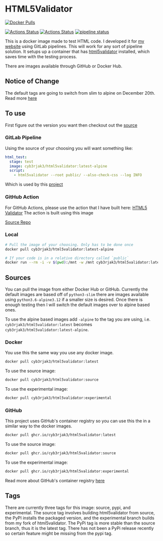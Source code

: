 # HTML5Validator

[![Docker Pulls](https://img.shields.io/docker/pulls/cyb3rjak3/html5validator)](https://hub.docker.com/r/cyb3rjak3/html5validator)

[![Actions Status](https://github.com/Cyb3r-Jak3/html5validator-docker/workflows/Docker%20CI/badge.svg)](https://github.com/Cyb3r-Jak3/html5validator-docker/actions) [![Actions Status](https://github.com/Cyb3r-Jak3/html5validator-docker/workflows/GitHub%20CI/badge.svg)](https://github.com/Cyb3r-Jak3/html5validator-docker/actions) [![pipeline status](https://gitlab.com/Cyb3r-Jak3/html5validator-docker/badges/master/pipeline.svg)](https://gitlab.com/Cyb3r-Jak3/html5validator-docker/-/commits/master)

This is a docker image made to test HTML code. I developed it for [my website](https://www.jwhite.network) using GitLab pipelines. This will work for any sort of pipeline solution. It setups up a container that has [html5validator](https://github.com/svenkreiss/html5validator) installed, which saves time with the testing process.

There are images available through GitHub or Docker Hub.

## Notice of Change

The default tags are going to switch from slim to alpine on December 20th. Read more [here](https://github.com/Cyb3r-Jak3/html5validator-docker/issues/16)

## To use

First figure out the version you want then checkout out the [source](#sources)

### GitLab Pipeline

Using the source of your choosing you will want something like:

```yaml
html_test:
  stage: test
  image: cyb3rjak3/html5validator:latest-alpine
  script:
    - html5validator --root public/ --also-check-css --log INFO
```

Which is used by this [project](.gitlab-ci.yml)

### GitHub Action

For GitHub Actions, please use the action that I have built here: [HTML5 Validator](https://github.com/marketplace/actions/html5-validator)
The action is built using this image

[Source Repo](https://github.com/Cyb3r-Jak3/html5validator-action)

### Local

```bash
# Pull the image of your choosing. Only has to be done once
docker pull cyb3rjak3/html5validator:latest-alpine

# If your code is in a relative directory called `public`
docker run --rm -i -v $(pwd):/mnt -w /mnt cyb3rjak3/html5validator:latest-alpine html5validator --root public
```

## Sources

You can pull the image from either Docker Hub or GitHub. Currently the default images are based off of `python3-slim` there are images available using `python3.6-alpine3.12` if a smaller size is desired. Once there is enough testing then I will switch the default images over to alpine based ones.

To use the alpine based images add `-alpine` to the tag you are using, i.e. `cyb3rjak3/html5validator:latest` becomes `cyb3rjak3/html5validator:latest-alpine`.

### Docker

You use this the same way you use any docker image.

```bash
docker pull cyb3rjak3/html5validator:latest
```

To use the source image:

```bash
docker pull cyb3rjak3/html5validator:source
```

To use the experimental image:

```bash
docker pull cyb3rjak3/html5validator:experimental
```

### GitHub

This project uses GitHub's container registry so you can use this the in a similar way to the docker images.

```bash
docker pull ghcr.io/cyb3rjak3/html5validator:latest
```

To use the source image:

```bash
docker pull ghcr.io/cyb3rjak3/html5validator:source
```

To use the experimental image:

```bash
docker pull ghcr.io/cyb3rjak3/html5validator:experimental
```

Read more about GitHub's container registry [here](https://docs.github.com/en/free-pro-team@latest/packages/getting-started-with-github-container-registry)

## Tags

There are currently three tags for this image: source, pypi, and experimental. The source tag involves building html5validator from source, the PyPI installs the packaged version, and the experimental branch builds from my fork of html5validator. The PyPi tag is more stable than the source branch, thus it is the latest tag. There has not been a PyPi release recently so certain feature might be missing from the pypi tag.
